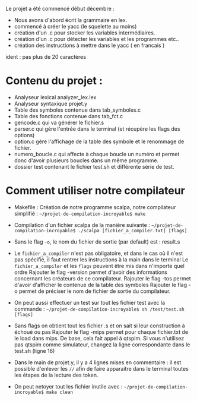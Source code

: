 Le projet a été commencé début décembre :
- Nous avons d'abord écrit la grammaire en lex.
- commencé à créer le yacc (le squelette au moins)
- création d'un .c pour stocker les variables intermédiaires.
- création d'un .c pour détecter les variables et les programmes etc..
- création des instructions à mettre dans le yacc ( en francais )

ident : pas plus de 20 caractères

# Contenu du projet :

* Analyseur lexical analyzer_lex.lex
* Analyseur syntaxique projet.y
* Table des symboles contenue dans tab_symboles.c
* Table des fonctions contenue dans tab_fct.c
* gencode.c qui va générer le fichier.s
* parser.c qui gère l'entrée dans le terminal (et récupère les flags des options)
* option.c gère l'affichage de la table des symbole et le renommage de fichier.
* numero_boucle.c qui affecte à chaque boucle un numéro et permet donc d'avoir
	plusieurs boucles dans un même programme.
* dossier test contenant le fichier test.sh et différente série de test.

# Comment utiliser notre compilateur

* Makefile : Création de notre programme scalpa, notre compilateur simplifié :
`~/projet-de-compilation-incroyable$ make`
* Compilation d'un fichier scalpa de la manière suivante :
`~/projet-de-compilation-incroyable$ ./scalpa [fichier_a_compiler.txt] [flags]`
* Sans le flag `-o`, le nom du fichier de sortie (par default) est : result.s
* Le `fichier_a_compiler` n'est pas obligatoire, et dans le cas où il n'est pas spécifié,
	il faut rentrer les instructions à la main dans le terminal
	Le `fichier_a_compiler` et les `flags` peuvent être mis dans n'importe quel ordre
Rajouter le flag -version permet d'avoir des informations concernant les créateurs de ce compilateur.
Rajouter le flag -tos permet d'avoir d'afficher le contenue de la table des symboles
Rajouter le flag -o permet de préciser le nom de fichier de sortie du compilateur.

* On peut aussi effectuer un test sur tout les fichier test avec la commande :
`~/projet-de-compilation-incroyable$ sh /test/test.sh [flags]`
* Sans flags on obtient tout les fichier .s et on sait si leur construction à échoué ou pas
Rajouter le flag -mips permet pour chaque fichier.txt de le load dans mips.
De base, cela fait appel à qtspim. Si vous n'utilisez pas qtspim comme simulateur,
changez la ligne correspondante dans le test.sh (ligne 16)

* Dans le main de projet.y, il y a 4 lignes mises en commentaire : il est possible
d'enlever les `//` afin de faire apparaitre dans le terminal toutes les étapes
de la lecture des token.

* On peut netoyer tout les fichier inutile avec :
`~/projet-de-compilation-incroyable$ make clean`
